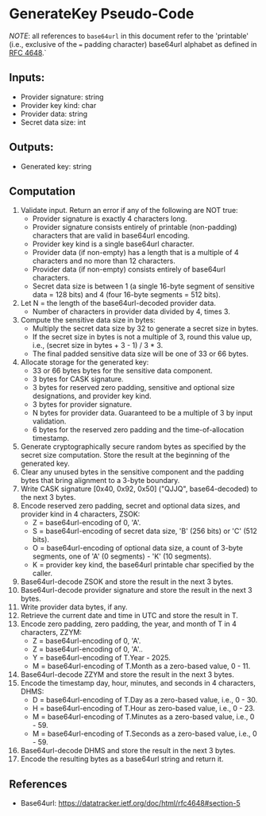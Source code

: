 # GenerateKey Pseudo-Code

*NOTE*: all references to `base64url` in this document refer to the 'printable' (i.e., exclusive of the `=` padding character) base64url alphabet as defined in [RFC 4648](https://datatracker.ietf.org/doc/html/rfc4648#section-5).`

## Inputs:
- Provider signature: string
- Provider key kind: char
- Provider data: string
- Secret data size: int

## Outputs:
- Generated key: string

## Computation
1. Validate input. Return an error if any of the following are NOT true:
    - Provider signature is exactly 4 characters long.
    - Provider signature consists entirely of printable (non-padding) characters that are valid in base64url encoding.
    - Provider key kind is a single base64url character.
    - Provider data (if non-empty) has a length that is a multiple of 4 characters and no more than 12 characters.
    - Provider data (if non-empty) consists entirely of base64url characters.
    - Secret data size is between 1 (a single 16-byte segment of sensitive data = 128 bits) and 4 (four 16-byte segments = 512 bits).
1. Let N = the length of the base64url-decoded provider data.
    - Number of characters in provider data divided by 4, times 3.
1. Compute the sensitive data size in bytes:
    - Multiply the secret data size by 32 to generate a secret size in bytes.
    - If the secret size in bytes is not a multiple of 3, round this value up, i.e., (secret size in bytes + 3 - 1) / 3 * 3.
    - The final padded sensitive data size will be one of 33 or 66 bytes.
1. Allocate storage for the generated key:
    - 33 or 66 bytes bytes for the sensitive data component.
    - 3 bytes for CASK signature.
    - 3 bytes for reserved zero padding, sensitive and optional size designations, and provider key kind.
    - 3 bytes for provider signature.
    - N bytes for provider data. Guaranteed to be a multiple of 3 by input validation.
    - 6 bytes for the reserved zero padding and the time-of-allocation timestamp.
1. Generate cryptographically secure random bytes as specified by the secret size computation. Store the result at the beginning of the generated key.
1. Clear any unused bytes in the sensitive component and the padding bytes that bring alignment to a 3-byte boundary.
1. Write CASK signature [0x40, 0x92, 0x50] ("QJJQ", base64-decoded) to the next 3 bytes.
1. Encode reserved zero padding, secret and optional data sizes, and provider kind in 4 characters, ZSOK:
    - Z = base64url-encoding of 0, 'A'.
    - S = base64url-encoding of secret data size, 'B' (256 bits) or 'C' (512 bits).
    - O = base64url-encoding of optional data size, a count of 3-byte segments, one of 'A' (0 segments) - 'K' (10 segments).
    - K = provider key kind, the base64url printable char specified by the caller.
1. Base64url-decode ZSOK and store the result in the next 3 bytes.
1. Base64url-decode provider signature and store the result in the next 3 bytes.
1. Write provider data bytes, if any.
1. Retrieve the current date and time in UTC and store the result in T.
1. Encode zero padding, zero padding, the year, and month of T in 4 characters, ZZYM:
    - Z = base64url-encoding of 0, 'A'.
    - Z = base64url-encoding of 0, 'A'..
    - Y = base64url-encoding of T.Year - 2025.
    - M = base64url-encoding of T.Month as a zero-based value, 0 - 11.
1. Base64url-decode ZZYM and store the result in the next 3 bytes.
1. Encode the timestamp day, hour, minutes, and seconds in 4 characters, DHMS:
    - D = base64url-encoding of T.Day as a zero-based value, i.e., 0 - 30.
    - H = base64url-encoding of T.Hour as zero-based value, i.e., 0 - 23.
    - M = base64url-encoding of T.Minutes as a zero-based value, i.e., 0 - 59.
    - M = base64url-encoding of T.Seconds as a zero-based value, i.e., 0 - 59.
1. Base64url-decode DHMS and store the result in the next 3 bytes.
1. Encode the resulting bytes as a base64url string and return it.

## References
- Base64url: https://datatracker.ietf.org/doc/html/rfc4648#section-5
